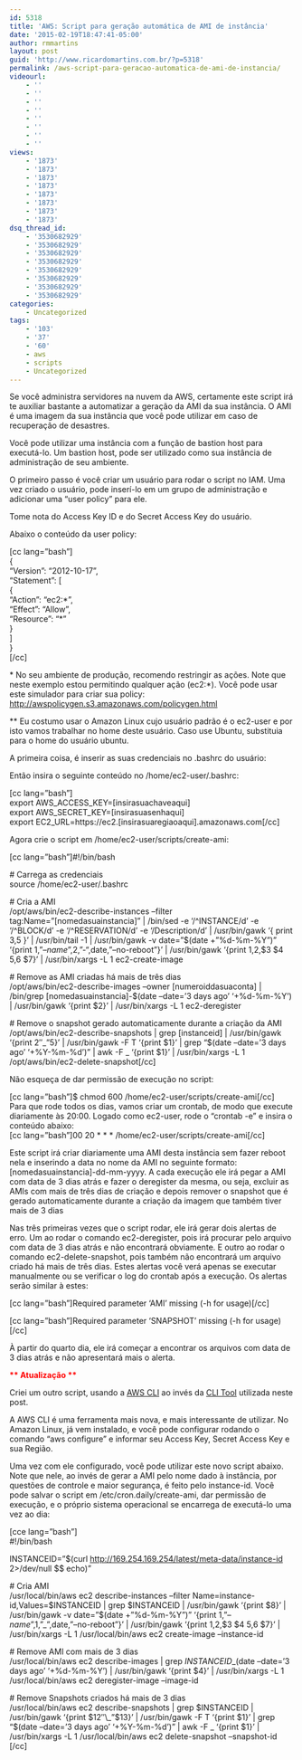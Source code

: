```yaml
---
id: 5318
title: 'AWS: Script para geração automática de AMI de instância'
date: '2015-02-19T18:47:41-05:00'
author: rmmartins
layout: post
guid: 'http://www.ricardomartins.com.br/?p=5318'
permalink: /aws-script-para-geracao-automatica-de-ami-de-instancia/
videourl:
    - ''
    - ''
    - ''
    - ''
    - ''
    - ''
    - ''
    - ''
views:
    - '1873'
    - '1873'
    - '1873'
    - '1873'
    - '1873'
    - '1873'
    - '1873'
    - '1873'
dsq_thread_id:
    - '3530682929'
    - '3530682929'
    - '3530682929'
    - '3530682929'
    - '3530682929'
    - '3530682929'
    - '3530682929'
    - '3530682929'
categories:
    - Uncategorized
tags:
    - '103'
    - '37'
    - '60'
    - aws
    - scripts
    - Uncategorized
---
```


Se você administra servidores na nuvem da AWS, certamente este script irá te auxiliar bastante a automatizar a geração da AMI da sua instância. O AMI é uma imagem da sua instância que você pode utilizar em caso de recuperação de desastres.

Você pode utilizar uma instância com a função de bastion host para executá-lo. Um bastion host, pode ser utilizado como sua instância de administração de seu ambiente.

O primeiro passo é você criar um usuário para rodar o script no IAM. Uma vez criado o usuário, pode inserí-lo em um grupo de administração e adicionar uma “user policy” para ele.

Tome nota do Access Key ID e do Secret Access Key do usuário.

Abaixo o conteúdo da user policy:

\[cc lang=”bash”\]  
{  
“Version”: “2012-10-17”,  
“Statement”: \[  
{  
“Action”: “ec2:\*”,  
“Effect”: “Allow”,  
“Resource”: “\*”  
}  
\]  
}  
\[/cc\]

\* No seu ambiente de produção, recomendo restringir as ações. Note que neste exemplo estou permitindo qualquer ação (ec2:\*). Você pode usar este simulador para criar sua policy: <http://awspolicygen.s3.amazonaws.com/policygen.html>

\*\* Eu costumo usar o Amazon Linux cujo usuário padrão é o ec2-user e por isto vamos trabalhar no home deste usuário. Caso use Ubuntu, substituia para o home do usuário ubuntu.

A primeira coisa, é inserir as suas credenciais no .bashrc do usuário:

Então insira o seguinte conteúdo no /home/ec2-user/.bashrc:

\[cc lang=”bash”\]  
export AWS\_ACCESS\_KEY=\[insirasuachaveaqui\]  
export AWS\_SECRET\_KEY=\[insirasuasenhaqui\]  
export EC2\_URL=https://ec2.\[insirasuaregiaoaqui\].amazonaws.com\[/cc\]

Agora crie o script em /home/ec2-user/scripts/create-ami:

\[cc lang=”bash”\]#!/bin/bash

\# Carrega as credenciais  
source /home/ec2-user/.bashrc

\# Cria a AMI  
/opt/aws/bin/ec2-describe-instances –filter tag:Name=”\[nomedasuainstancia\]” | /bin/sed -e ‘/^INSTANCE/d’ -e ‘/^BLOCK/d’ -e ‘/^RESERVATION/d’ -e ‘/Description/d’ | /usr/bin/gawk ‘{ print $3,$5 }’ | /usr/bin/tail -1 | /usr/bin/gawk -v date=”$(date +”%d-%m-%Y”)” ‘{print $1,”–name”,$2,”-“,date,”–no-reboot”}’ | /usr/bin/gawk ‘{print $1,$2,$3 $4 $5,$6 $7}’ | /usr/bin/xargs -L 1 ec2-create-image

\# Remove as AMI criadas há mais de três dias  
/opt/aws/bin/ec2-describe-images –owner \[numeroiddasuaconta\] | /bin/grep \[nomedasuainstancia\]-$(date –date=’3 days ago’ ‘+%d-%m-%Y’) | /usr/bin/gawk ‘{print $2}’ | /usr/bin/xargs -L 1 ec2-deregister

\# Remove o snapshot gerado automaticamente durante a criação da AMI  
/opt/aws/bin/ec2-describe-snapshots | grep \[instanceid\] | /usr/bin/gawk ‘{print $2″\_”$5}’ | /usr/bin/gawk -F T ‘{print $1}’ | grep “$(date –date=’3 days ago’ ‘+%Y-%m-%d’)” | awk -F \_ ‘{print $1}’ | /usr/bin/xargs -L 1 /opt/aws/bin/ec2-delete-snapshot\[/cc\]

Não esqueça de dar permissão de execução no script:

\[cc lang=”bash”\]$ chmod 600 /home/ec2-user/scripts/create-ami\[/cc\]  
Para que rode todos os dias, vamos criar um crontab, de modo que execute diariamente às 20:00. Logado como ec2-user, rode o “crontab -e” e insira o conteúdo abaixo:  
\[cc lang=”bash”\]00 20 \* \* \* /home/ec2-user/scripts/create-ami\[/cc\]

Este script irá criar diariamente uma AMI desta instância sem fazer reboot nela e inserindo a data no nome da AMI no seguinte formato: \[nomedasuainstancia\]-dd-mm-yyyy. A cada execução ele irá pegar a AMI com data de 3 dias atrás e fazer o deregister da mesma, ou seja, excluir as AMIs com mais de três dias de criação e depois remover o snapshot que é gerado automaticamente durante a criação da imagem que também tiver mais de 3 dias

Nas três primeiras vezes que o script rodar, ele irá gerar dois alertas de erro. Um ao rodar o comando ec2-deregister, pois irá procurar pelo arquivo com data de 3 dias atrás e não encontrará obviamente. E outro ao rodar o comando ec2-delete-snapshot, pois também não encontrará um arquivo criado há mais de três dias. Estes alertas você verá apenas se executar manualmente ou se verificar o log do crontab após a execução. Os alertas serão similar à estes:

\[cc lang=”bash”\]Required parameter ‘AMI’ missing (-h for usage)\[/cc\]

\[cc lang=”bash”\]Required parameter ‘SNAPSHOT’ missing (-h for usage)\[/cc\]

À partir do quarto dia, ele irá começar a encontrar os arquivos com data de 3 dias atrás e não apresentará mais o alerta.

<span style="color: #ff0000;">**\*\* Atualização \*\***</span>

Criei um outro script, usando a [AWS CLI](http://aws.amazon.com/cli/) ao invés da [CLI Tool](http://docs.aws.amazon.com/AWSEC2/latest/CommandLineReference/set-up-ec2-cli-linux.html) utilizada neste post.

A AWS CLI é uma ferramenta mais nova, e mais interessante de utilizar. No Amazon Linux, já vem instalado, e você pode configurar rodando o comando “aws configure” e informar seu Access Key, Secret Access Key e sua Região.

Uma vez com ele configurado, você pode utilizar este novo script abaixo. Note que nele, ao invés de gerar a AMI pelo nome dado à instância, por questões de controle e maior segurança, é feito pelo instance-id. Você pode salvar o script em /etc/cron.daily/create-ami, dar permissão de execução, e o próprio sistema operacional se encarrega de executá-lo uma vez ao dia:

\[cce lang=”bash”\]  
\#!/bin/bash

INSTANCEID=”$(curl http://169.254.169.254/latest/meta-data/instance-id 2&gt;/dev/null $$ echo)”

\# Cria AMI  
/usr/local/bin/aws ec2 describe-instances –filter Name=instance-id,Values=$INSTANCEID | grep $INSTANCEID | /usr/bin/gawk ‘{print $8}’ | /usr/bin/gawk -v date=”$(date +”%d-%m-%Y”)” ‘{print $1,”–name”,$1,”\_”,date,”–no-reboot”}’ | /usr/bin/gawk ‘{print $1,$2,$3 $4 $5,$6 $7}’ | /usr/bin/xargs -L 1 /usr/local/bin/aws ec2 create-image –instance-id

\# Remove AMI com mais de 3 dias  
/usr/local/bin/aws ec2 describe-images | grep $INSTANCEID\_$(date –date=’3 days ago’ ‘+%d-%m-%Y’) | /usr/bin/gawk ‘{print $4}’ | /usr/bin/xargs -L 1 /usr/local/bin/aws ec2 deregister-image –image-id

\# Remove Snapshots criados há mais de 3 dias  
/usr/local/bin/aws ec2 describe-snapshots | grep $INSTANCEID | /usr/bin/gawk ‘{print $12″\_”$13}’ | /usr/bin/gawk -F T ‘{print $1}’ | grep “$(date –date=’3 days ago’ ‘+%Y-%m-%d’)” | awk -F \_ ‘{print $1}’ | /usr/bin/xargs -L 1 /usr/local/bin/aws ec2 delete-snapshot –snapshot-id  
\[/cc\]